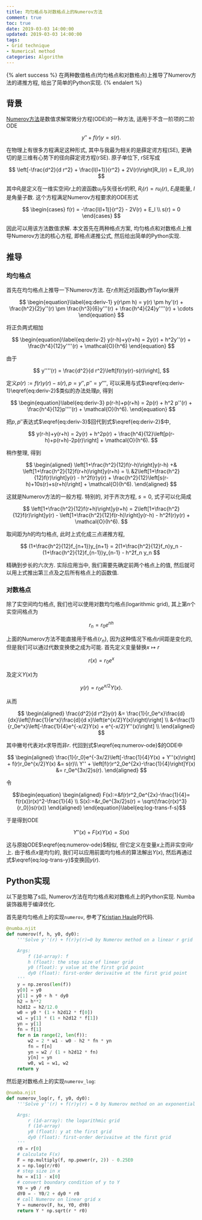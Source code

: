 ```yaml
---
title: 均匀格点与对数格点上的Numerov方法
comment: true
toc: true
date: 2019-03-03 14:00:00
updated: 2019-03-03 14:00:00
tags:
- Grid technique
- Numerical method
categories: Algorithm
---
```


{% alert success %}
在两种数值格点(均匀格点和对数格点)上推导了Numerov方法的递推方程, 给出了简单的Python实现.
{% endalert %}

<!--more-->

## 背景

[Numerov方法](https://en.wikipedia.org/wiki/Numerov%27s_method)是数值求解常微分方程(ODE)的一种方法, 适用于不含一阶项的二阶ODE

$$\begin{equation}
y'' + f(r)y = s(r).
\end{equation}\label{eq:numerov-ode}
$$

在物理上有很多方程满足这种形式, 其中与我最为相关的是薛定谔方程(SE), 更确切的是三维有心势下的径向薛定谔方程(rSE). 原子单位下, rSE写成

$$
\left[-\frac{d^2}{d r^2} + \frac{l(l+1)}{r^2} + 2V(r)\right]R_l(r) = E_lR_l(r)
$$

其中$R_l$是定义在一维实空间$r$上的波函数$u_l$与矢径长$r$的积, $R_l(r)=ru_l(r)$, $E_l$是能量, $l$是角量子数. 这个方程满足Numerov方程要求的ODE形式

$$
\begin{cases}
f(r) = -\frac{l(l+1)}{r^2} - 2V(r) + E_l \\
s(r) = 0
\end{cases}
$$

因此可以用该方法数值求解. 本文首先在两种格点方案, 均匀格点和对数格点上推导Numerov方法的核心方程, 即格点递推公式, 然后给出简单的Python实现.

## 推导

### 均匀格点

首先在均匀格点上推导一下Numerov方法. 在$r$点附近对函数$y$作Taylor展开

$$
\begin{equation}\label{eq:deriv-1}
y(r\pm h) = y(r) \pm hy'(r) + \frac{h^2}{2}y''(r) \pm \frac{h^3}{6}y'''(r) + \frac{h^4}{24}y''''(r) + \cdots
\end{equation}
$$

将正负两式相加

$$
\begin{equation}\label{eq:deriv-2}
y(r-h)+y(r+h) = 2y(r) + h^2y''(r) + \frac{h^4}{12}y''''(r) + \mathcal{O}(h^6)
\end{equation}
$$

由于

$$
y''''(r) = \frac{d^2}{d r^2}\left[f(r)y(r)-s(r)\right],
$$

定义$p(r):=f(r)y(r)-s(r), p=y'', p''=y''''$, 可以采用与式$\eqref{eq:deriv-1}\eqref{eq:deriv-2}$类似的办法处理$p$, 得到

$$
\begin{equation}\label{eq:deriv-3}
p(r-h)+p(r+h) = 2p(r) + h^2 p''(r) + \frac{h^4}{12}p''''(r) + \mathcal{O}(h^6).
\end{equation}
$$

把$p, p''$表达式$\eqref{eq:deriv-3}$回代到式$\eqref{eq:deriv-2}$中,

$$
y(r-h)+y(r+h) = 2y(r) + h^2p(r) + \frac{h^4}{12}\left[p(r-h)+p(r+h)-2p(r)\right] + \mathcal{O}(h^6).
$$

稍作整理, 得到

$$
\begin{aligned}
\left[1+\frac{h^2}{12}f(r-h)\right]y(r-h) +& \left[1+\frac{h^2}{12}f(r+h)\right]y(r+h) = \\
&2\left[1+\frac{h^2}{12}f(r)\right]y(r) - h^2f(r)y(r) + \frac{h^2}{12}\left[s(r-h)+10s(r)+s(r+h)\right] + \mathcal{O}(h^6).
\end{aligned}
$$

这就是Numerov方法的一般方程. 特别的, 对于齐次方程, $s=0$, 式子可以化简成

$$
\left[1+\frac{h^2}{12}f(r+h)\right]y(r+h) = 2\left[1+\frac{h^2}{12}f(r)\right]y(r) - \left[1+\frac{h^2}{12}f(r-h)\right]y(r-h) - h^2f(r)y(r) + \mathcal{O}(h^6).
$$

取间距为$h$的均匀格点, 此时上式化成三点递推方程,

$$
(1+\frac{h^2}{12}f_{n+1})y_{n+1} = 2(1+\frac{h^2}{12}f_n)y_n - (1+\frac{h^2}{12}f_{n-1})y_{n-1} - h^2f_n y_n
$$

精确到步长的六次方. 实际应用当中, 我们需要先确定前两个格点上的值, 然后就可以用上式推出第三点及之后所有格点上的函数值.

### 对数格点

除了实空间均匀格点, 我们也可以使用对数均匀格点(logarithmic grid), 其上第n个实空间格点为

$$
r_n = r_0 e^{nh}
$$

上面的Numerov方法不能直接用于格点$\{r_n\}$, 因为这种情况下格点$r$间距是变化的, 但是我们可以通过代数变换使之成为可能. 首先定义变量替换$x\mapsto r$

$$
r(x) = r_0e^x
$$

及定义$Y(x)$为

$$\begin{equation}
y(r) = r_0e^{x/2}Y(x).
\end{equation}\label{eq:log-trans-y}$$

从而

$$
\begin{aligned}
\frac{d^2}{d r^2}y(r) &= \frac{1}{r_0e^x}\frac{d}{dx}\left[\frac{1}{e^x}\frac{d}{d x}\left(e^{x/2}Y(x)\right)\right] \\
&=\frac{1}{r_0e^x}\left[-\frac{1}{4}e^{-x/2}Y(x) + e^{-x/2}Y''(x)\right] \\
\end{aligned}
$$

其中撇号代表对$x$求导而非$r$. 代回到式$\eqref{eq:numerov-ode}$的ODE中

$$
\begin{aligned}
\frac{1}{r_0}e^{-3x/2}\left[-\frac{1}{4}Y(x) + Y''(x)\right] + f(r)r_0e^{x/2}Y(x) &= s(r)\\
Y'' + \left[f(r)r^2_0e^{2x}-\frac{1}{4}\right]Y(x) &= r_0e^{3x/2}s(r).
\end{aligned}
$$

令

$$\begin{equation}
\begin{aligned}
F(x):=&f(r)r^2_0e^{2x}-\frac{1}{4}= f(r(x))r(x)^2-\frac{1}{4} \\
S(x):=&r_0e^{3x/2}s(r) = \sqrt{\frac{r(x)^3}{r_0}}s(r(x))
\end{aligned}
\end{equation}\label{eq:log-trans-f-s}$$

于是得到ODE

$$
Y''(x) + F(x)Y(x) = S(x)
$$

这与原始ODE$\eqref{eq:numerov-ode}$相似, 但它定义在变量$x$上而非实空间$r$上. 由于格点$x$是均匀的, 我们可以应用前面均匀格点的算法解出$Y(x)$, 然后再通过式$\eqref{eq:log-trans-y}$变换回$y(r)$.

## Python实现

以下是忽略了s后, Numerov方法在均匀格点和对数格点上的Python实现. Numba装饰器用于编译优化.

首先是均匀格点上的实现`numerov`, 参考了[Kristjan Haule](https://www.physics.rutgers.edu/grad/509/src_prog/hmw/Hydrogen.html)的代码.

```python
@numba.njit
def numerov(f, h, y0, dy0):
    '''Solve y''(r) + f(r)y(r)=0 by Numerov method on a linear r grid

    Args:
        f (1d-array): f
        h (float): the step size of linear grid
        y0 (float): y value at the first grid point
        dy0 (float): first-order derivaitve at the first grid point
    '''
    y = np.zeros(len(f))
    y[0] = y0
    y[1] = y0 + h * dy0
    h2 = h**2
    h2d12 = h2/12.0
    w0 = y0 * (1 + h2d12 * f[0])
    w1 = y[1] * (1 + h2d12 * f[1])
    yn = y[1]
    fn = f[1]
    for n in range(2, len(f)):
        w2 = 2 * w1 - w0 - h2 * fn * yn
        fn = f[n]
        yn = w2 / (1 + h2d12 * fn)
        y[n] = yn
        w0, w1 = w1, w2
    return y
```

然后是对数格点上的实现`numerov_log`:

```python
@numba.njit
def numerov_log(r, f, y0, dy0):
    '''Solve y''(r) + f(r)y(r) = 0 by Numerov method on an exponential r grid

    Args:
        r (1d-array): the logarithmic grid
        f (1d-array)
        y0 (float): y at the first grid
        dy0 (float): first-order derivaitve at the first grid
    '''
    r0 = r[0]
    # calculate F(x)
    F = np.multiply(f, np.power(r, 2)) - 0.25E0
    x = np.log(r/r0)
    # step size in x
    hx = x[1] - x[0]
    # convert boundary condition of y to Y
    Y0 = y0 / r0
    dY0 = - Y0/2 + dy0 * r0
    # call Numerov on linear grid x
    Y = numerov(F, hx, Y0, dY0)
    return Y * np.sqrt(r * r0)
```
